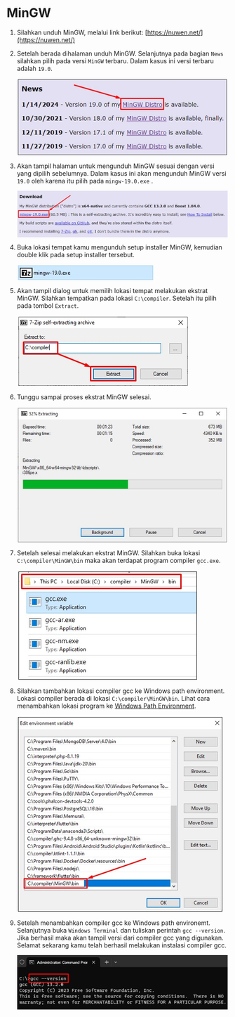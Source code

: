 # MinGW

1. Silahkan unduh MinGW, melalui link berikut: [https://nuwen.net/](https://nuwen.net/)

2. Setelah berada dihalaman unduh MinGW. Selanjutnya pada bagian `News` silahkan pilih pada versi `MinGW` terbaru. Dalam kasus ini versi terbaru adalah `19.0`.

   <img style="display: block; margin: 0;" src="img/mingw/1.jpg" alt="Download Haskell" />

3. Akan tampil halaman untuk mengunduh MinGW sesuai dengan versi yang dipilih sebelumnya. Dalam kasus ini akan mengunduh MinGW versi `19.0` oleh karena itu pilih pada `mingw-19.0.exe` .

   <img style="display: block; margin: 0;" src="img/mingw/2.jpg" alt="Download GHC" />

4. Buka lokasi tempat kamu mengunduh setup installer MinGW, kemudian double klik pada setup installer tersebut. 

   <img style="display: block; margin: 0;" src="img/mingw/3.jpg" alt="Perjanjian Lisensi VSCode" />

5. Akan tampil dialog untuk memilih lokasi tempat melakukan ekstrat MinGW. Silahkan tempatkan pada lokasi `C:\compiler`. Setelah itu pilih pada tombol `Extract`.

   <img style="display: block; margin: 0;" src="img/mingw/4.jpg" alt="Opsi Tambahan VSCode" />

6. Tunggu sampai proses ekstrat MinGW selesai.

   <img style="display: block; margin: 0;" src="img/mingw/5.jpg" alt="Siap untuk instalasi VSCode" />

7. Setelah selesai melakukan ekstrat MinGW. Silahkan buka lokasi `C:\compiler\MinGW\bin` maka akan terdapat program compiler `gcc.exe`.

   <img style="display: block; margin: 0;" src="img/mingw/6.jpg" alt="Selesai melakukan instalasi VSCode" />

8. Silahkan tambahkan lokasi compiler gcc ke Windows path environment. Lokasi compiler berada di lokasi `C:\compiler\MinGW\bin`. Lihat cara menambahkan lokasi program ke [Windows Path Environment](../tutorial/windows/path-environment.md).

   <img style="display: block; margin: 0;" src="img/mingw/7.jpg" alt="Tampilan VSCode" />

9. Setelah menambahkan compiler gcc ke Windows path environemt. Selanjutnya buka `Windows Terminal` dan tuliskan perintah `gcc --version`. Jika berhasil maka akan tampil versi dari compiler gcc yang digunakan. Selamat sekarang kamu telah berhasil melakukan instalasi compiler gcc.

   <img style="display: block; margin: 0;" src="img/mingw/8.jpg" alt="Tampilan VSCode" />

